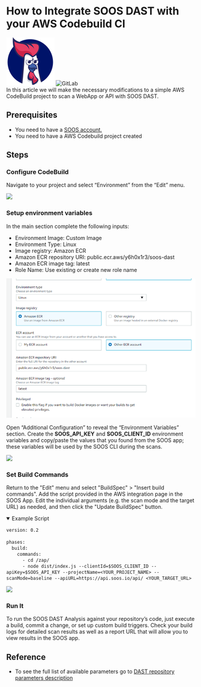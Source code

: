 # How to Integrate SOOS DAST with your AWS Codebuild CI
<div>
<img src="../assets/img/SOOS-Icon.png" alt="SOOS" width="128" height="128">
<img src="../assets/img/codebuild.png" alt="GitLab" width="128" height="128">
</div>
In this article we will make the necessary modifications to a simple AWS CodeBuild project to scan a WebApp or API with SOOS DAST.

## Prerequisites
- You need to have a [SOOS account.](https://app.soos.io/register)
- You need to have a AWS Codebuild project created

## Steps

### **Configure CodeBuild**

Navigate to your project and select “Environment” from the “Edit” menu.


<img src="../assets/img/codebuild-edit.png">

### **Setup environment variables**
In the main section complete the following inputs:
- Environment Image: Custom Image
- Environment Type: Linux
- Image registry: Amazon ECR
- Amazon ECR repository URI: public.ecr.aws/y6h0x1r3/soos-dast
- Amazon ECR image tag: latest
- Role Name: Use existing or create new role name

<img src="../assets/img/codebuild-envs.png">

Open “Additional Configuration” to reveal the “Environment Variables” section. Create the **SOOS_API_KEY**  and **SOOS_CLIENT_ID** environment variables and copy/paste the values that you found from the SOOS app; these variables will be used by the SOOS CLI during the scans.

<img src="../assets/img/codebuild-additionalconfig.png">

### **Set Build Commands**
Return to the "Edit" menu and select "BuildSpec" > "Insert build commands".  Add the script provided in the AWS integration page in the SOOS App. Edit the individual arguments (e.g. the scan mode and the target URL) as needed, and then click the "Update BuildSpec" button.

<details open>
<summary> Example Script </summary>

```
version: 0.2

phases:
  build:
    commands:
      - cd /zap/
      - node dist/index.js --clientId=$SOOS_CLIENT_ID --apiKey=$SOOS_API_KEY --projectName=<YOUR_PROJECT_NAME> --scanMode=baseline --apiURL=https://api.soos.io/api/ <YOUR_TARGET_URL>
```

</details>

<img src="../assets/img/codebuild-buildspec.png">


### **Run It**
To run the SOOS DAST Analysis against your repository’s code, just execute a build, commit a change, or set up custom build triggers. Check your build logs for detailed scan results as well as a report URL that will allow you to view results in the SOOS app. 

## Reference
* To see the full list of available parameters go to [DAST repository parameters description](https://github.com/soos-io/soos-dast#parameters)